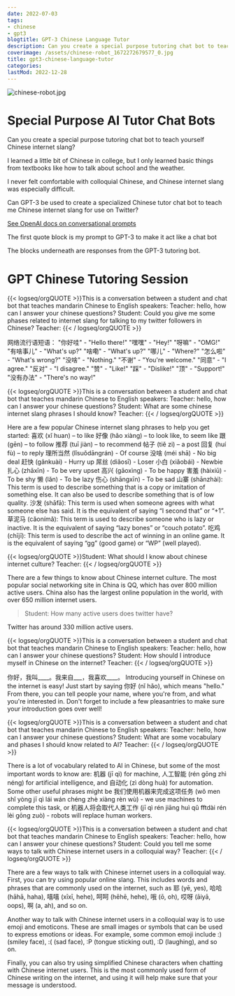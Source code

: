 ```yaml
---
date: 2022-07-03
tags:
- chinese
- gpt3
blogtitle: GPT-3 Chinese Language Tutor
description: Can you create a special purpose tutoring chat bot to teach yourself Chinese internet slang?
coverimage: /assets/chinese-robot_1672272679577_0.jpg
title: gpt3-chinese-language-tutor
categories:
lastMod: 2022-12-28
---
```

![chinese-robot.jpg](/assets/chinese-robot_1672272679577_0.jpg)

# Special Purpose AI Tutor Chat Bots

Can you create a special purpose tutoring chat bot to teach yourself Chinese internet slang?

I learned a little bit of Chinese in college, but I only learned basic things from textbooks like how to talk about school and the weather.

I never felt comfortable with colloquial Chinese, and Chinese internet slang was especially difficult.

Can GPT-3 be used to create a specialized Chinese tutor chat bot to teach me Chinese internet slang for use on Twitter?

[See OpenAI docs on conversational prompts](https://beta.openai.com/docs/guides/completion/conversation)

The first quote block is my prompt to GPT-3 to make it act like a chat bot

The blocks underneath are responses from the GPT-3 tutoring bot.

# GPT Chinese Tutoring Session

{{< logseq/orgQUOTE >}}This is a conversation between a student and chat bot that teaches mandarin Chinese to English speakers:
Teacher: hello, how can I answer your chinese questions?
Student: Could you give me some phases related to internet slang for talking to my twitter followers in Chinese?
Teacher:
{{< / logseq/orgQUOTE >}}

网络流行语短语：
"你好哇" - "Hello there!"
"嘿嘿" - "Hey!"
"呀嘛" - "OMG!"
"有啥事儿" - "What's up?"
"啥嘞" - "What's up?"
"哪儿" - "Where?"
"怎么啦" - "What's wrong?"
"没啥" - "Nothing."
"不谢" - "You're welcome."
"同意" - "I agree."
"反对" - "I disagree."
"赞" - "Like!"
"踩" - "Dislike!"
"顶" - "Support!"
"没有办法" - "There's no way!"

{{< logseq/orgQUOTE >}}This is a conversation between a student and chat bot that teaches mandarin Chinese to English speakers:
Teacher: hello, how can I answer your chinese questions?
Student: What are some chinese internet slang phrases I should know?
Teacher:
{{< / logseq/orgQUOTE >}}

Here are a few popular Chinese internet slang phrases to help you get started:
喜欢 (xǐ huan) – to like
好像 (hǎo xiàng) – to look like, to seem like
跟 (gēn) – to follow
推荐 (tuī jiàn) – to recommend
帖子 (tiě zi) – a post
回复 (huí fù) – to reply
理所当然 (lǐsuǒdāngrán) - Of course
没啥 (méi shā) - No big deal
赶快 (gǎnkuài) - Hurry up
屌丝 (diǎosī) - Loser
小白 (xiǎobái) - Newbie
扎心 (zhāxīn) - To be very upset
高兴 (gāoxìng) - To be happy
害羞 (hàixiū) - To be shy
懒 (lǎn) - To be lazy
伤心 (shāngxīn) - To be sad
山寨 (shānzhài): This term is used to describe something that is a copy or imitation of something else. It can also be used to describe something that is of low quality.
沙发 (shāfā): This term is used when someone agrees with what someone else has said. It is the equivalent of saying “I second that” or “+1”.
草泥马 (cǎonímǎ): This term is used to describe someone who is lazy or inactive. It is the equivalent of saying “lazy bones” or “couch potato”.
吃鸡 (chījī): This term is used to describe the act of winning in an online game. It is the equivalent of saying “gg” (good game) or “WP” (well played).

{{< logseq/orgQUOTE >}}Student: What should I know about chinese internet culture?
Teacher:
{{< / logseq/orgQUOTE >}}

There are a few things to know about Chinese internet culture. The most popular social networking site in China is QQ, which has over 800 million active users. China also has the largest online population in the world, with over 650 million internet users.

> Student: How many active users does twitter have?

Twitter has around 330 million active users.

{{< logseq/orgQUOTE >}}This is a conversation between a student and chat bot that teaches mandarin Chinese to English speakers:
Teacher: hello, how can I answer your chinese questions?
Student: How should I introduce myself in Chinese on the internet?
Teacher:
{{< / logseq/orgQUOTE >}}

你好，我叫____。我来自___，我喜欢____。
Introducing yourself in Chinese on the internet is easy! Just start by saying 你好 (nǐ hǎo), which means "hello." From there, you can tell people your name, where you're from, and what you're interested in. Don't forget to include a few pleasantries to make sure your introduction goes over well!

{{< logseq/orgQUOTE >}}This is a conversation between a student and chat bot that teaches mandarin Chinese to English speakers:
Teacher: hello, how can I answer your chinese questions?
Student: What are some vocabulary and phases I should know related to AI?
Teacher:
{{< / logseq/orgQUOTE >}}

There is a lot of vocabulary related to AI in Chinese, but some of the most important words to know are:
机器 (jī qì) for machine, 人工智能 (rén gōng zhì néng) for artificial intelligence, and 自动化 (zì dòng huà) for automation. 
Some other useful phrases might be 我们使用机器来完成这项任务 (wǒ men shǐ yòng jī qì lái wán chéng zhè xiàng rèn wù) - we use machines to complete this task, or 机器人将会取代人类工作 (jī qì rén jiāng huì qǔ fftdài rén lèi gōng zuò) - robots will replace human workers.

{{< logseq/orgQUOTE >}}This is a conversation between a student and chat bot that teaches mandarin Chinese to English speakers:
Teacher: hello, how can I answer your chinese questions?
Student: Could you tell me some ways to talk with Chinese internet users in a colloquial way?
Teacher:
{{< / logseq/orgQUOTE >}}

There are a few ways to talk with Chinese internet users in a colloquial way. First, you can try using popular online slang. This includes words and phrases that are commonly used on the internet, such as 耶 (yē, yes), 哈哈 (hāhā, haha), 嘻嘻 (xīxī, hehe), 呵呵 (hēhē, hehe), 哦 (ō, oh), 哎呀 (āiyā, oops), 啊 (a, ah), and so on.

Another way to talk with Chinese internet users in a colloquial way is to use emoji and emoticons. These are small images or symbols that can be used to express emotions or ideas. For example, some common emoji include :) (smiley face), :( (sad face), :P (tongue sticking out), :D (laughing), and so on.

Finally, you can also try using simplified Chinese characters when chatting with Chinese internet users. This is the most commonly used form of Chinese writing on the internet, and using it will help make sure that your message is understood.
